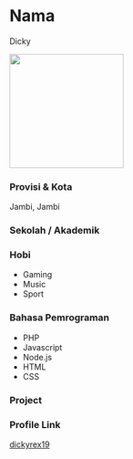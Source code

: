 # Nama

Dicky

<img src="https://avatars.githubusercontent.com/u/27257736?v=4" width="200" height="200" align="center"/>

### Provisi & Kota

Jambi, Jambi

### Sekolah / Akademik

### Hobi

- Gaming
- Music
- Sport

### Bahasa Pemrograman

- PHP
- Javascript
- Node.js
- HTML
- CSS

### Project

### Profile Link

[dickyrex19](https://github.com/dickyrex19)
